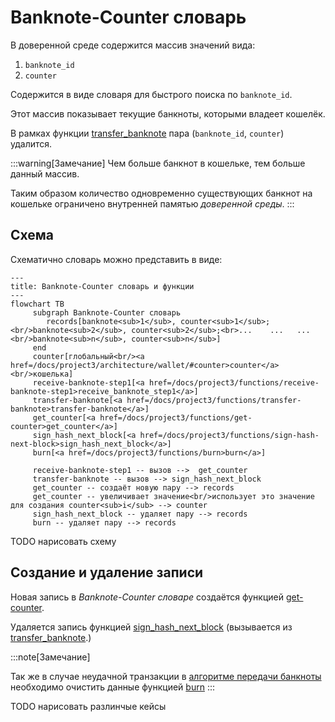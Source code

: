 # Banknote-Counter словарь


В доверенной среде
содержится массив значений
вида:
1. `banknote_id`
2. `counter`

Содержится в виде словаря
для быстрого поиска по `banknote_id`.

Этот массив показывает
текущие банкноты,
которыми владеет кошелёк.

В рамках функции
[transfer_banknote](../../functions/transfer-banknote.md)
пара (`banknote_id`, `counter`) удалится.


:::warning[Замечание]
Чем больше банкнот в кошельке,
тем больше данный массив.

Таким образом количество одновременно
существующих банкнот на кошельке
ограничено внутренней памятью
*доверенной среды*.
:::

## Схема

Схематично словарь можно представить в виде:

```mermaid
---
title: Banknote-Counter словарь и функции 
---
flowchart TB
     subgraph Banknote-Counter словарь
        records[banknote<sub>1</sub>, counter<sub>1</sub>;<br/>banknote<sub>2</sub>, counter<sub>2</sub>;<br>...    ...   ...<br/>banknote<sub>n</sub>, counter<sub>n</sub>]
     end
     counter[глобальный<br/><a href=/docs/project3/architecture/wallet/#counter>counter</a><br/>кошелька]
     receive-banknote-step1[<a href=/docs/project3/functions/receive-banknote-step1>receive_banknote_step1</a>]
     transfer-banknote[<a href=/docs/project3/functions/transfer-banknote>transfer-banknote</a>]
     get_counter[<a href=/docs/project3/functions/get-counter>get_counter</a>]
     sign_hash_next_block[<a href=/docs/project3/functions/sign-hash-next-block>sign_hash_next_block</a>]        
     burn[<a href=/docs/project3/functions/burn>burn</a>]        
     
     receive-banknote-step1 -- вызов -->  get_counter 
     transfer-banknote -- вызов --> sign_hash_next_block 
     get_counter -- создаёт новую пару --> records
     get_counter -- увеличивает значение<br/>использует это значение для создания counter<sub>i</sub> --> counter
     sign_hash_next_block -- удаляет пару --> records
     burn -- удаляет пару --> records
```


TODO нарисовать схему

## Создание и удаление записи

Новая запись в 
*Banknote-Counter словаре*
создаётся функцией
[get-counter](../../functions/get-counter.md).

Удаляется запись функцией
[sign_hash_next_block](../../functions/sign-hash-next-block.md)
(вызывается из [transfer_banknote](../../functions/transfer-banknote.md).)

:::note[Замечание]

Так же в случае неудачной транзакции
в 
[алгоритме передачи банкноты](../../banknote/broadcast/algorithm.md)
необходимо очистить данные 
функцией [burn](../../functions/burn.md)
:::




TODO нарисовать разлинчые кейсы